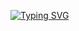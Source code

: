 [![Typing SVG](https://readme-typing-svg.demolab.com?font=Jua&size=36&letterSpacing=1px&pause=1000&color=111111&vCenter=true&multiline=true&width=512&height=64&lines=Hi+there!+%F0%9F%91%8B%F0%9F%8F%BB+I'm+Dongwoo)](https://git.io/typing-svg)

